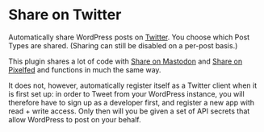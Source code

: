 # Share on Twitter
Automatically share WordPress posts on [Twitter](https://twitter.com/). You choose which Post Types are shared. (Sharing can still be disabled on a per-post basis.)

This plugin shares a lot of code with [Share on Mastodon](https://github.com/janboddez/share-on-mastodon) and [Share on Pixelfed](https://github.com/janboddez/share-on-pixelfed) and functions in much the same way.

It does not, however, automatically register itself as a Twitter client when it is first set up: in order to Tweet from your WordPress instance, you will therefore have to sign up as a developer first, and register a new app with read + write access. Only then will you be given a set of API secrets that allow WordPress to post on your behalf.
